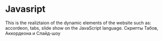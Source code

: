 # Javasript
This is the realiztaion of the dynamic elements of the website such as: accordeon, tabs, slide show on the JavaScript language.
Скрипты Табов, Аккордеона и Слайд-шоу
